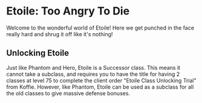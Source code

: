 # Etoile: Too Angry To Die

Welcome to the wonderful world of Etoile! Here we get punched in the face really hard and shrug it off like it's nothing!

## Unlocking Etoile

Just like Phantom and Hero, Etoile is a Successor class. This means it cannot take a subclass, and requires you to have the title for having 2 classes at level 75 to complete the client order "Etoile Class Unlocking Trial" from Koffie. However, like Phantom, Etoile can be used as a subclass for all the old classes to give massive defense bonuses.

